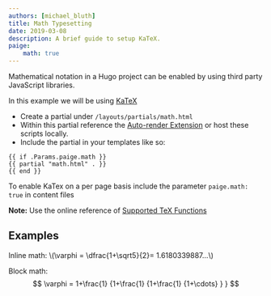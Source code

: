 ```yaml
---
authors: [michael_bluth]
title: Math Typesetting
date: 2019-03-08
description: A brief guide to setup KaTeX.
paige:
    math: true
---
```


Mathematical notation in a Hugo project can be enabled by using third party JavaScript libraries.
<!--more-->

In this example we will be using [KaTeX](https://katex.org/)

- Create a partial under `/layouts/partials/math.html`
- Within this partial reference the [Auto-render Extension](https://katex.org/docs/autorender.html) or host these scripts locally.
- Include the partial in your templates like so:

```
{{ if .Params.paige.math }}
{{ partial "math.html" . }}
{{ end }}
```

To enable KaTex on a per page basis include the parameter `paige.math: true` in content files

**Note:** Use the online reference of [Supported TeX Functions](https://katex.org/docs/supported.html)

## Examples

<p>
Inline math: \(\varphi = \dfrac{1+\sqrt5}{2}= 1.6180339887…\)
</p>

Block math:
$$
 \varphi = 1+\frac{1} {1+\frac{1} {1+\frac{1} {1+\cdots} } }
$$
